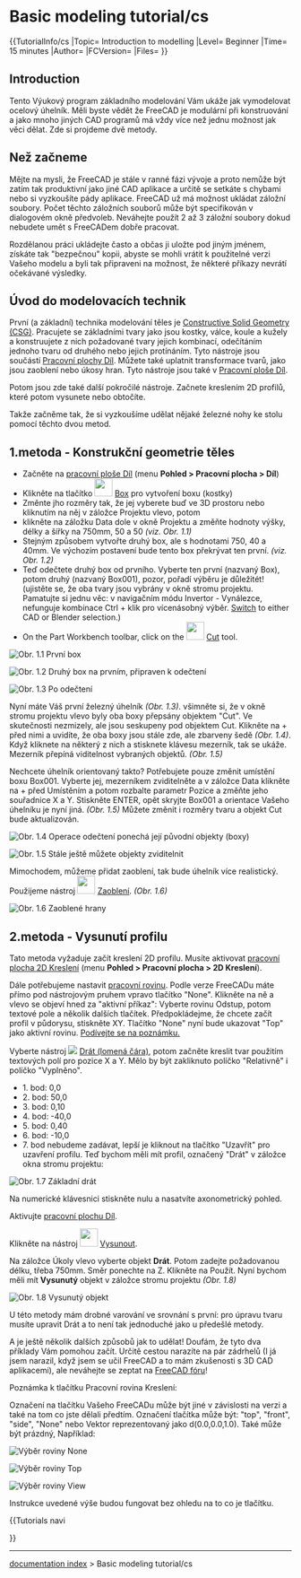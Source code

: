 # Basic modeling tutorial/cs
{{TutorialInfo/cs
|Topic= Introduction to modelling
|Level= Beginner
|Time= 15 minutes
|Author=
|FCVersion=
|Files=
}}

## Introduction


<div class="mw-translate-fuzzy">

Tento Výukový program základního modelování Vám ukáže jak vymodelovat ocelový úhelník. Měli byste vědět že FreeCAD je modulární při konstruování a jako mnoho jiných CAD programů má vždy více než jednu možnost jak věci dělat. Zde si projdeme dvě metody.


</div>

## Než začneme 

Mějte na mysli, že FreeCAD je stále v ranné fázi vývoje a proto nemůže být zatím tak produktivní jako jiné CAD aplikace a určitě se setkáte s chybami nebo si vyzkoušíte pády aplikace. FreeCAD už má možnost ukládat záložní soubory. Počet těchto záložních souborů může být specifikován v dialogovém okně předvoleb. Neváhejte použít 2 až 3 záložní soubory dokud nebudete umět s FreeCADem dobře pracovat.

Rozdělanou práci ukládejte často a občas ji uložte pod jiným jménem, získáte tak \"bezpečnou\" kopii, abyste se mohli vrátit k použitelné verzi Vašeho modelu a byli tak připraveni na možnost, že některé příkazy nevrátí očekávané výsledky.


<div class="mw-translate-fuzzy">

## Úvod do modelovacích technik 

První (a základní) technika modelování těles je [Constructive Solid Geometry (CSG)](http://en.wikipedia.org/wiki/Constructive_solid_geometry). Pracujete se základními tvary jako jsou kostky, válce, koule a kužely a konstruujete z nich požadované tvary jejich kombinací, odečítáním jednoho tvaru od druhého nebo jejich protínáním. Tyto nástroje jsou součástí [Pracovní plochy Díl](Part_Workbench/cs.md). Můžete také uplatnit transformace tvarů, jako jsou zaoblení nebo úkosy hran. Tyto nástroje jsou také v [Pracovní ploše Díl](Part_Workbench/cs.md).


</div>

Potom jsou zde také další pokročilé nástroje. Začnete kreslením 2D profilů, které potom vysunete nebo obtočíte.

Takže začněme tak, že si vyzkoušíme udělat nějaké železné nohy ke stolu pomocí těchto dvou metod.


<div class="mw-translate-fuzzy">

## 1.metoda - Konstrukční geometrie těles 

-   Začněte na [pracovní ploše Díl](Part_Workbench/cs.md) (menu **Pohled \> Pracovní plocha \> Díl**)
-   Klikněte na tlačítko <img alt="" src=images/Part_Box.png  style="width:32px;"> [Box](Part_Box/cs.md) pro vytvoření boxu (kostky)
-   Změnte jho rozměry tak, že jej vyberete buď ve 3D prostoru nebo kliknutím na něj v záložce Projektu vlevo, potom
-   klikněte na záložku Data dole v okně Projektu a změňte hodnoty výšky, délky a šířky na 750mm, 50 a 50 *(viz. Obr. 1.1)*
-   Stejným způsobem vytvořte druhý box, ale s hodnotami 750, 40 a 40mm. Ve výchozím postavení bude tento box překrývat ten první. *(viz. Obr. 1.2)*
-   Teď odečtete druhý box od prvního. Vyberte ten první (nazvaný Box), potom druhý (nazvaný Box001), pozor, pořadí výběru je důležitét! (ujistěte se, že oba tvary jsou vybrány v okně stromu projektu. Pamatujte si jednu věc: v navigačním módu Invertor - Vynálezce, nefunguje kombinace Ctrl + klik pro vícenásobný výběr. [Switch](Mouse_Model.md) to either CAD or Blender selection.)
-   On the Part Workbench toolbar, click on the <img alt="" src=images/Part_Cut.png  style="width:32px;"> [Cut](Part_Cut.md) tool.


</div>

![Obr. 1.1 První box](images/Tutorial-normand01.jpg )

![Obr. 1.2 Druhý box na prvním, připraven k odečtení](images/Tutorial-normand02.jpg )

![Obr. 1.3 Po odečtení](images/Tutorial-normand03.jpg )


<div class="mw-translate-fuzzy">

Nyní máte Váš první železný úhelník *(Obr. 1.3)*. všimněte si, že v okně stromu projektu vlevo byly oba boxy přepsány objektem \"Cut\". Ve skutečnosti nezmizely, ale jsou seskupeny pod objektem Cut. Klikněte na + před nimi a uvidíte, že oba boxy jsou stále zde, ale zbarveny šedě *(Obr. 1.4)*. Když kliknete na některý z nich a stisknete klávesu mezerník, tak se ukáže. Mezerník přepíná viditelnost vybraných objektů. *(Obr. 1.5)*


</div>


<div class="mw-translate-fuzzy">

Nechcete úhelník orientovaný takto? Potřebujete pouze změnit umístění boxu Box001. Vyberte jej, mezerníkem zviditelněte a v záložce Data klikněte na + před Umístěním a potom rozbalte parametr Pozice a změňte jeho souřadnice X a Y. Stiskněte ENTER, opět skryjte Box001 a orientace Vašeho úhelníku je nyní jiná. *(Obr. 1.5)* Můžete změnit i rozměry tvaru a objekt Cut bude aktualizován.


</div>

![Obr. 1.4 Operace odečtení ponechá její původní objekty (boxy)](images/Tutorial-normand04.jpg )

![Obr. 1.5 Stále ještě můžete objekty zviditelnit](images/Tutorial-normand05.jpg )


<div class="mw-translate-fuzzy">

Mimochodem, můžeme přidat zaoblení, tak bude úhelník více realistický. Použijeme nástroj <img alt="" src=images/Part_Fillet.png  style="width:32px;"> [Zaoblení](Part_Fillet/cs.md). 
*(Obr. 1.6)*


</div>

![Obr. 1.6 Zaoblené hrany](images/Tutorial-normand06.jpg )


<div class="mw-translate-fuzzy">

## 2.metoda - Vysunutí profilu 

Tato metoda vyžaduje začít kreslení 2D profilu. Musíte aktivovat [pracovní plocha 2D Kreslení](Draft_Workbench/cs.md) (menu **Pohled \> Pracovní plocha \> 2D Kreslení**).


</div>


<div class="mw-translate-fuzzy">

Dále potřebujeme nastavit [pracovní rovinu](Draft_SelectPlane/cs.md). Podle verze FreeCADu máte přímo pod nástrojovým pruhem vpravo tlačítko \"None\". Klikněte na ně a vlevo se objeví hned za \"aktivní příkaz\": Vyberte rovinu Odstup, potom textové pole a několik dalších tlačítek. Předpokládejme, že chcete začít profil v půdorysu, stiskněte XY. Tlačítko \"None\" nyní bude ukazovat \"Top\" jako aktivní rovinu. [Podívejte se na poznámku.](#DraftPlaneButton.md)

Vyberte nástroj ![](images/Draft_Wire.png ) [Drát (lomená čára)](Draft_Wire/cs.md), potom začněte kreslit tvar použitím textových polí pro pozice X a Y. Mělo by být zakliknuto políčko \"Relativně\" i políčko \"Vyplněno\".


</div>


<div class="mw-translate-fuzzy">

-   1\. bod: 0,0
-   2\. bod: 50,0
-   3\. bod: 0,10
-   4\. bod: -40,0
-   5\. bod: 0,40
-   6\. bod: -10,0
-   7\. bod nebudeme zadávat, lepší je kliknout na tlačítko \"Uzavřít\" pro uzavření profilu. Teď bychom měli mít profil, označený \"Drát\" v záložce okna stromu projektu:


</div>


<div class="mw-translate-fuzzy">

![Obr. 1.7 Základní drát](images/Tutorial-normand07.jpg )


</div>


<div class="mw-translate-fuzzy">

Na numerické klávesnici stiskněte nulu a nasatvíte axonometrický pohled.


</div>


<div class="mw-translate-fuzzy">

Aktivujte [pracovní plochu Díl](Part_Workbench/cs.md).


</div>


<div class="mw-translate-fuzzy">

Klikněte na nástroj <img alt="" src=images/Part_Extrude.png  style="width:32px;"> [Vysunout](Part_Extrude/cs.md).


</div>


<div class="mw-translate-fuzzy">

Na záložce Úkoly vlevo vyberte objekt **Drát**. Potom zadejte požadovanou délku, třeba 750mm. Směr ponechte na Z. Klikněte na Použít. Nyní bychom měli mít **Vysunutý** objekt v záložce stromu projektu *(Obr. 1.8)*


</div>

![Obr. 1.8 Vysunutý objekt](images/Tutorial-normand08.jpg )

U této metody mám drobné varování ve srovnání s první: pro úpravu tvaru musíte upravit Drát a to není tak jednoduché jako u předešlé metody.


<div class="mw-translate-fuzzy">

A je ještě několik dalších způsobů jak to udělat! Doufám, že tyto dva příklady Vám pomohou začít. Určitě cestou narazíte na pár zádrhelů (I já jsem narazil, když jsem se učil FreeCAD a to mám zkušenosti s 3D CAD aplikacemi), ale neváhejte se zeptat na [FreeCAD fóru](http://forum.freecadweb.org)!


</div>


<div id="DraftPlaneButton">

Poznámka k tlačítku Pracovní rovina Kreslení:


</div>

Označení na tlačítku Vašeho FreeCADu může být jiné v závislosti na verzi a také na tom co jste dělali předtím. Označení tlačítka může být: \"top\", \"front\", \"side\", \"None\" nebo Vektor reprezentovaný jako d(0.0,0.0,1.0). Také může být prázdný, Například:

![Výběr roviny None](images/DraftPlaneNone.png )

![Výběr roviny Top](images/DraftPlaneTop.png )


<div class="mw-translate-fuzzy">

![Výběr roviny View](images/DraftPlaneView.png ) 


</div>

Instrukce uvedené výše budou fungovat bez ohledu na to co je tlačítku.


{{Tutorials navi

}}

---
[documentation index](../README.md) > Basic modeling tutorial/cs
